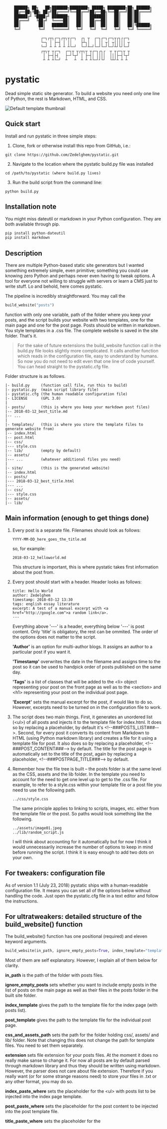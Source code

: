         ██████╗ ██╗   ██╗███████╗████████╗ █████╗ ████████╗██╗ ██████╗
        ██╔══██╗╚██╗ ██╔╝██╔════╝╚══██╔══╝██╔══██╗╚══██╔══╝██║██╔════╝
        ██████╔╝ ╚████╔╝ ███████╗   ██║   ███████║   ██║   ██║██║     
        ██╔═══╝   ╚██╔╝  ╚════██║   ██║   ██╔══██║   ██║   ██║██║     
        ██║        ██║   ███████║   ██║   ██║  ██║   ██║   ██║╚██████╗
        ╚═╝        ╚═╝   ╚══════╝   ╚═╝   ╚═╝  ╚═╝   ╚═╝   ╚═╝ ╚═════╝

                    ┌─┐┌┬┐┌─┐┌┬┐┬┌─┐  ┌┐ ┬  ┌─┐┌─┐┌─┐┬┌┐┌┌─┐
                    └─┐ │ ├─┤ │ ││    ├┴┐│  │ ││ ┬│ ┬│││││ ┬
                    └─┘ ┴ ┴ ┴ ┴ ┴└─┘  └─┘┴─┘└─┘└─┘└─┘┴┘└┘└─┘ 
                    ┌┬┐┬ ┬┌─┐  ┌─┐┬ ┬┌┬┐┬ ┬┌─┐┌┐┌  ┬ ┬┌─┐┬ ┬
                     │ ├─┤├┤   ├─┘└┬┘ │ ├─┤│ ││││  │││├─┤└┬┘
                     ┴ ┴ ┴└─┘  ┴   ┴  ┴ ┴ ┴└─┘┘└┘  └┴┘┴ ┴ ┴

# pystatic
Dead simple static site generator. To build a website you need only one line of Python, the rest is Markdown, HTML, and CSS.

![Default template thumbnail](https://raw.githubusercontent.com/Zedelghem/pystatic/master/templates/assets/template_thumb.png)

## Quick start
Install and run pystatic in three simple steps:

1. Clone, fork or otherwise install this repo from GitHub, i.e.:

```
git clone https://github.com/Zedelghem/pystatic.git
```

2. Navigate to the location where the pystatic build.py file was installed
```
cd /path/to/pystatic (where build.py lives)
```

3. Run the build script from the command line:
```
python build.py
```

## Installation note
You might miss dateutil or markdown in your Python configuration. They are both available through pip.
```python
pip install python-dateutil
pip install markdown
```

## Description
There are multiple Python-based static site generators but I wanted something extremely simple, even primitive; something you could use knowing zero Python and perhaps never even having to tweak options. A tool for everyone not willing to struggle with servers or learn a CMS just to write stuff. Lo and behold, here comes pystatic.

The pipeline is incredibly straightforward. You may call the
```python
build_website("posts")
```

function with only one variable, path of the folder where you keep your posts, and the script builds your website with two templates, one for the main page and one for the post page. Posts should be written in markdown. You style templates in a .css file. The complete website is saved in the site folder. That's it.

> For the sake of future extensions the build_website function call in the build.py file looks slightly more complicated. It calls another function which reads in the configuration file, easy to understand by humans. So now you do not need to edit even that one line of code yourself. You can head straight to the pystatic.cfg file.

Folder structure is as follows.
```
|- build.py     (function call file, run this to build)
|- pystatic.py  (main script library file)
|- pystatic.cfg (the human readable configuration file)
|- LICENSE      (GPL 3.0)
|
|- posts/       (this is where you keep your markdown post files)
|-- 2018-03-12_best_title.md
|-- ...
|
|- templates/   (this is where you store the template files to generate website from)
|-- index.html
|-- post.html
|-- css/
|--- style.css
|-- lib/        (empty by default)
|-- assets/
|--- ...        (whatever additional files you need)
|
|- site/        (this is the generated website)
|-- index.html
|-- posts/
|--- 2018-03-12_best_title.html
|--- ...
|-- css/
|--- style.css
|-- assets/
|-- lib/
```

## Main information (enough to get things done)
1. Every post is a separate file. Filenames should look as follows:
    ```
    YYYY-MM-DD_here_goes_the_title.md
    ```
    
    so, for example:
    
    ```
    2018-03-12_helloworld.md
    ```
    
    This structure is important, this is where pystatic takes first information about the post from.

2. Every post should start with a header. Header looks as follows:
    ```
    title: Hello World
    author: Zedelghem
    timestamp: 2018-03-12 13:30
    tags: english essay literature
    excerpt: A test of a manual excerpt with <a href="http://google.com">a random link</a>.
    ---
    ```

    Everything above '---' is a header, everything below '---' is post content. Only 'title' is obligatory, the rest can be ommited. The order of the options does not matter to the script.

    **'Author'** is an option for multi-author blogs. It assigns an author to a particular post if you want it.

    **'Timestamp'** overwrites the date in the filename and assigns time to the post so it can be used to handpick order of posts published on the same day.

    **'Tags'** is a list of classes that will be added to the \<li> object representing your post on the front page as well as to the \<section> and \<h1> representing your post on the individual post page.

    **'Excerpt'** sets the manual excerpt for the post, if would like to do so. However, excerpts need to be turned on in the configuration file to work.

3. The script does two main things. First, it generates an unordered list (\<ul>) of all posts and injects it to the template file for index.html. It does so by replacing a placeholder, by default it's \<!--###POSTS_LIST###-->. Second, for every post it converts its content from Markdown to HTML (using Python markdown library) and creates a file for it using a template file for post. It also does so by replacing a placeholder, \<!--###POST_CONTENT###--> by default. The title for the post page is automatically set to the title of the post, again by replacing a placeholder, \<!--###POSTPAGE_TITLE###--> by default.

4. Remember how the file tree is built – the posts folder is at the same level as the CSS, assets and the lib folder. In the template you need to account for the need to get one level up to get to the .css file. For example, to refer to a style.css within your template file or a post file you need to use the following path.
    ```
    ../css/style.css
    ```

    The same principle applies to linking to scripts, images, etc. either from the template file or the post. So paths would look something like the following.
    ```
    ../assets/image01.jpeg
    ../lib/random_script.js
    ```

    I will think about accounting for it automatically but for now I think it would unnecessarily increase the number of options to keep in mind before running the script. I think it is easy enough to add two dots on your own.

## For tweakers: configuration file
As of version 1.1 (July 23, 2018) pystatic ships with a human-readable configuration file. It means you can set all of the options below without handling the code. Just open the pystatic.cfg file in a text editor and follow the instructions.

## For ultratweakers: detailed structure of the build_website() function
The build_website() function has one positional (required) and eleven keyword arguments.

```python
build_website(in_path, ignore_empty_posts=True, index_template="templates/index.html", post_template="templates/post.html", css_and_assets_path="templates", extension="md", index_paste_where="<!--###POSTS_LIST###-->", post_paste_where="<!--###POST_CONTENT###-->", title_paste_where="<!--###POSTPAGE_TITLE###-->", ul_class="postlist", post_wrapper="postcontent", headerseparator="---", obligatory_header=['title'], optional_header=['author', 'timestamp', 'tags', 'excerpt'], excerpt_type="chars", excerpt_len="500", excerpts_on=False, readmore="Read more >>", posts_per_page=0, pages_in_multiple_files=False, postlist_date_format="%d %b '%y"):

```
Most of them are self explanatory. However, I explain all of them below for clarity.

**in_path** is the path of the folder with posts files. 

**ignore_empty_posts** sets whether you want to include empty posts in the list of posts on the main page as well as their files in the posts folder in the built site folder.

**index_template** gives the path to the template file for the index page (with posts list).

**post_template** gives the path to the template file for the individual post page.

**css_and_assets_path** sets the path for the folder holding css/, assets/ and lib/ folder. Note that changing this does not change the path for template files. You need to set them separately.

**extension** sets file extension for your posts files. At the moment it does no really make sanse to change it. For now all posts are by default parsed through markdown library and thus they should be written using markdown. However, the parser does not care about file extension. Therefore if you really want (or for some strange reasons need) to store your files in .txt or any other format, you may do so.

**index_paste_where** sets the placeholder for the \<ul> with posts list to be injected into the index page template.

**post_paste_where** sets the placeholder for the post content to be injected into the post template file.

**title_paste_where** sets the placeholder for the <title> of the post .html page.

**ul_class** sets the class of the \<ul> holding the list of your posts on the main website.

**post_wrapper** sets the class of the \<section> where the content of your post is stored in the individual post's .html file.

**headerseparator**, obviously, sets the string that separates header from the content of the post. If for some other reasons you need the first "---" of your file to be left in the post content, change this feature.

**obligatory_header** provides a list of header options required by the generator to build post content and thus include the post in the built website. For now, the only required parameter is title. If you really want to always require yourself or your authors to include other things, you might add them to the list.

**optional_header** provides a list of optional header options. Expanding it will not change anything at this moment. However, deleting one of the options will make it unusable. I would not change anything here for now.

**excerpts_on** sets whether excerpts, both manual and automatic, are on (=True) or off (=False). By default they are off.

**excerpt_type** sets the unit of length of the automatic excerpt. It can be set to characters or words. By default it is set to characters (chars).

**excerpt_len** sets the length of the automatic excerpt in the unit of lenth chosen in *excerpt_type*. It is 500 by default. So the default excerpt is 500 characters long.

**readmore** sets the value of the readmore span shown after an excerpt (if the excerpts_on is set True, of course).

**posts_per_page** sets the number of posts per page of the list of posts (front page). If posts_per_page is set to 0, pagination is turned off.

**pages_in_multiple_files** sets whether the pagination on the front page is interpreted as multiple .html files (True) or as multiple \<ul>s within one .html file (False). Note that the value of pages_in_multiple_files matters only when posts_per_page has been set to anything other than 0.

**postlist_date_format** sets the format of the date shown next to the post in the post list on the front page. For all available options see https://docs.python.org/2/library/datetime.html#timedelta-objects.

## Roadmap?
There are, of course, tons of options that might be added like import or export to particular CMS, support for manipulation and creation of templates from the script, reading other than Markdown text-to-HTML interpreters, etc. ~~However, I am rather happy with this version and for now I do not see any need to expand it for my purposes. I will think about extension if I come across a problem that bothers me or if anyone else ever uses pystatic. ;)~~

Okay, so things changed a bit. There was a fantastic response from @alex7217, also I need to implement a bilingual blog for myself, and some new features are coming:

1. ~~Optional excerpts~~ (Done),
2. ~~Option for pagination~~ (Done),
3. ~~An optional navigation~~ (Partially done: there is an automatic navigation generated for paginaton with pages in separate files) / ~~post tagging~~ (Done, filtration can be added in CSS),
4. Some new templates. (In progress: I am currently preparing the Tufte CSS-based default template)
5. Option for navigation with stable webpages in manually set order, like "About me", etc.
6. Convention for sidenotes inspired by Tufte CSS (in progress)

All of this will be done with utmost simplicity of use in mind. So worry not - the spirit of pystatic is not lost!

If you are looking for a similar ready to go tool, full of options, just browse https://www.staticgen.com.

Give pystatic a try and let me know what you think!

## License
It is GNU GPL 3.0. In other words, do whatever you wish but
1. Mention me and the license explicitly.
2. List changes you made to the code.
3. Make the source public.
4. Licence your code with GNU GPL 3.0 as well.
